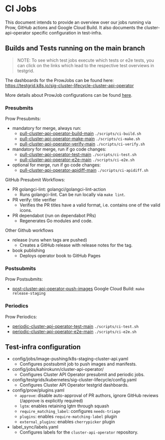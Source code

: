 # CI Jobs

This document intends to provide an overview over our jobs running via Prow, GitHub actions and Google Cloud Build.
It also documents the cluster-api-operator specific configuration in test-infra.

## Builds and Tests running on the main branch

> NOTE: To see which test jobs execute which tests or e2e tests, you can click on the links which lead to the respective test overviews in testgrid.

The dashboards for the ProwJobs can be found here: https://testgrid.k8s.io/sig-cluster-lifecycle-cluster-api-operator

More details about ProwJob configurations can be found [here](https://github.com/kubernetes/test-infra/tree/master/config/jobs/kahirokunn/cluster-api-operator).

### Presubmits

Prow Presubmits:
* mandatory for merge, always run:
  * [pull-cluster-api-operator-build-main] `./scripts/ci-build.sh`
  * [pull-cluster-api-operator-make-main] `./scripts/ci-make.sh`
  * [pull-cluster-api-operator-verify-main] `./scripts/ci-verify.sh`
* mandatory for merge, run if go code changes:
  * [pull-cluster-api-operator-test-main] `./scripts/ci-test.sh`
  * [pull-cluster-api-operator-e2e-main] `./scripts/ci-e2e.sh`
* optional for merge, run if go code changes:
  * [pull-cluster-api-operator-apidiff-main] `./scripts/ci-apidiff.sh`

GitHub Presubmit Workflows:
* PR golangci-lint: golangci/golangci-lint-action
  * Runs golangci-lint. Can be run locally via `make lint`.
* PR verify: title verifier
  * Verifies the PR titles have a valid format, i.e. contains one of the valid icons.
* PR dependabot (run on dependabot PRs)
  * Regenerates Go modules and code.

Other Github workflows
* release (runs when tags are pushed)
  * Creates a GitHub release with release notes for the tag.
* book publishing
  * Deploys operator book to GitHub Pages

### Postsubmits

Prow Postsubmits:
* [post-cluster-api-operator-push-images] Google Cloud Build: `make release-staging`

### Periodics

Prow Periodics:
* [periodic-cluster-api-operator-test-main] `./scripts/ci-test.sh`
* [periodic-cluster-api-operator-e2e-main] `./scripts/ci-e2e.sh`

## Test-infra configuration

* config/jobs/image-pushing/k8s-staging-cluster-api.yaml
  * Configures postsubmit job to push images and manifests.
* config/jobs/kahirokunn/cluster-api-operator/
  * Configures Cluster API Operator presubmit and periodic jobs.
* config/testgrids/kubernetes/sig-cluster-lifecycle/config.yaml
  * Configures Cluster API Operator testgrid dashboards.
* config/prow/plugins.yaml
  * `approve`: disable auto-approval of PR authors, ignore GitHub reviews (/approve is explicitly required)
  * `lgtm`: enables retaining lgtm through squash
  * `require_matching_label`: configures `needs-triage`
  * `plugins`: enables `require-matching-label` plugin
  * `external_plugins`: enables `cherrypicker` plugin
* label_sync/labels.yaml
  * Configures labels for the `cluster-api-operator` repository.

<!-- links -->
[pull-cluster-api-operator-build-main]: https://testgrid.k8s.io/sig-cluster-lifecycle-cluster-api-operator#capi-operator-pr-build-main
[pull-cluster-api-operator-make-main]: https://testgrid.k8s.io/sig-cluster-lifecycle-cluster-api-operator#capi-operator-pr-make-main
[pull-cluster-api-operator-verify-main]: https://testgrid.k8s.io/sig-cluster-lifecycle-cluster-api-operator#capi-operator-pr-verify-main
[pull-cluster-api-operator-test-main]: https://testgrid.k8s.io/sig-cluster-lifecycle-cluster-api-operator#capi-operator-pr-test-main
[pull-cluster-api-operator-e2e-main]: https://testgrid.k8s.io/sig-cluster-lifecycle-cluster-api-operator#capi-operator-pr-e2e-main
[pull-cluster-api-operator-apidiff-main]: https://testgrid.k8s.io/sig-cluster-lifecycle-cluster-api-operator#capi-operator-pr-apidiff-main
[post-cluster-api-operator-push-images]: https://testgrid.k8s.io/sig-cluster-lifecycle-image-pushes#post-cluster-api-operator-push-images
[periodic-cluster-api-operator-test-main]: https://testgrid.k8s.io/sig-cluster-lifecycle-cluster-api-operator#capi-operator-test-main
[periodic-cluster-api-operator-e2e-main]: https://testgrid.k8s.io/sig-cluster-lifecycle-cluster-api-operator#capi-operator-e2e-main
